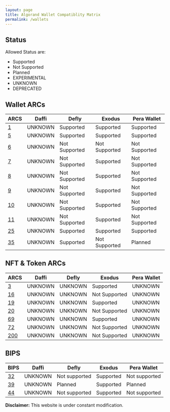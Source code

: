 ```yaml
---
layout: page
title: Algorand Wallet Compatiblity Matrix
permalink: /wallets
---
```

## Status
Allowed Status are:
- Supported
- Not Supported
- Planned
- EXPERIMENTAL
- UNKNOWN
- DEPRECATED

## Wallet ARCs

| ARCS           | Daffi         | Defly         | Exodus        | Pera Wallet   |
| -------------- | ------------- | ------------- | ------------- | ------------- |
| [1][ARC-1]     | UNKNOWN       | Supported     | Supported     | Supported     |
| [5][ARC-5]     | UNKNOWN       | Supported     | Supported     | Supported     |
| [6][ARC-6]     | UNKNOWN       | Not Supported | Not Supported | Not Supported |
| [7][ARC-7]     | UNKNOWN       | Not Supported | Supported     | Not Supported |
| [8][ARC-8]     | UNKNOWN       | Not Supported | Supported     | Not Supported |
| [9][ARC-9]     | UNKNOWN       | Not Supported | Supported     | Not Supported |
| [10][ARC-10]   | UNKNOWN       | Not Supported | Supported     | Not Supported |
| [11][ARC-11]   | UNKNOWN       | Not Supported | Supported     | Not Supported |
| [25][ARC-25]   | UNKNOWN       | Supported     | Supported     | Supported     |
| [35][ARC-35]   | UNKNOWN       | Supported     | Not Supported | Planned       |

[ARC-1]: ../ARCs/arc-0001.md "Algorand Wallet Transaction Signing API"
[ARC-5]: ../ARCs/arc-0005.md "Wallet Transaction Signing API (Functional)"
[ARC-6]: ../ARCs/arc-0006.md "Algorand Wallet Address Discovery API"
[ARC-7]: ../ARCs/arc-0007.md "Algorand Wallet Post Transactions API"
[ARC-8]: ../ARCs/arc-0008.md "Algorand Wallet Sign and Post API"
[ARC-9]: ../ARCs/arc-0009.md "Algorand Wallet Algodv2 and Indexer API"
[ARC-10]: ../ARCs/arc-0010.md "Algorand Wallet Reach Minimum Requirements"
[ARC-11]: ../ARCs/arc-0011.md "Algorand Wallet Reach Browser Spec"
[ARC-25]: ../ARCs/arc-0025.md "Algorand WalletConnect v1 API"
[ARC-35]: ../ARCs/arc-0035.md "Algorand Offline Wallet Backup Protocol"

## NFT & Token ARCs

| ARCS           | Daffi         | Defly         | Exodus        | Pera Wallet   |
| -------------- | ------------- | ------------- | ------------- | ------------- |
| [3][ARC-3]     | UNKNOWN       | UNKNOWN       | Supported     | UNKNOWN       |
| [16][ARC-16]   | UNKNOWN       | UNKNOWN       | Not Supported | UNKNOWN       |
| [19][ARC-19]   | UNKNOWN       | UNKNOWN       | Supported     | UNKNOWN       |
| [20][ARC-20]   | UNKNOWN       | UNKNOWN       | Not Supported | UNKNOWN       |
| [69][ARC-69]   | UNKNOWN       | UNKNOWN       | Supported     | UNKNOWN       |
| [72][ARC-72]   | UNKNOWN       | UNKNOWN       | Not Supported | UNKNOWN       |
| [200][ARC-200] | UNKNOWN       | UNKNOWN       | Not Supported | UNKNOWN       |

[ARC-3]: ../ARCs/arc-0003.md "Conventions Fungible/Non-Fungible Tokens"
[ARC-16]: ../ARCs/arc-0016.md "Convention for declaring traits of an NFT's"
[ARC-19]: ../ARCs/arc-0019.md "Templating of NFT ASA URLs for mutability"
[ARC-20]: ../ARCs/arc-0020.md "Smart ASA"
[ARC-69]: ../ARCs/arc-0069.md "ASA Parameters Conventions, Digital Media"
[ARC-72]: ../ARCs/arc-0072.md "Algorand Smart Contract NFT Specification"
[ARC-200]: ../ARCs/arc-0200.md "Algorand Smart Contract Token Specification"


## BIPS

| BIPS           | Daffi         | Defly         | Exodus        | Pera Wallet   |
| -------------- | ------------- | ------------- | ------------- | ------------- |
| [32][BIP-32]   | UNKNOWN       | Not supported | Supported     | Not supported |
| [39][BIP-39]   | UNKNOWN       | Planned       | Supported     | Planned       |
| [44][BIP-44]   | UNKNOWN       | Not supported | Supported     | Not supported |

[BIP-32]: https://github.com/bitcoin/bips/blob/master/bip-0032.mediawiki "Hierarchical Deterministic Wallets"
[BIP-39]: https://github.com/bitcoin/bips/blob/master/bip-0039.mediawiki "Mnemonic code for generating deterministic keys"
[BIP-44]: https://github.com/bitcoin/bips/blob/master/bip-0044.mediawiki "Multi-Account Hierarchy for Deterministic Wallets"

**Disclaimer:** This website is under constant modification.
